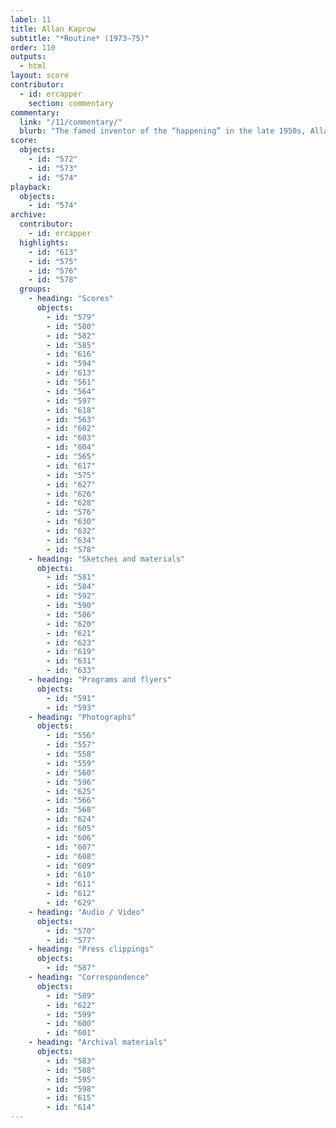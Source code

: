 ```yaml
---
label: 11
title: Allan Kaprow
subtitle: "*Routine* (1973–75)"
order: 110
outputs: 
  - html
layout: score
contributor:
  - id: ercapper
    section: commentary
commentary:
  link: "/11/commentary/"
  blurb: "The famed inventor of the “happening” in the late 1950s, Allan Kaprow is noteworthy among the artists and musicians featured in *The Scores Project* for the central importance of pedagogy and student interaction to his creative work. Kaprow composed *Routine* as a typewritten score, an activity booklet, and an instructional film that condensed the functions of both score and performance documentation. Kaprow’s score defamiliarizes routine interactions and verbal communication between two people. At once didactic, open-ended, and playful, during the 1970s Kaprow structured his activities on an intimate scale to facilitate instances of critical and interpersonal self-reflection."
score:
  objects:
    - id: "572"
    - id: "573"
    - id: "574"
playback:
  objects:
    - id: "574"
archive: 
  contributor:
    - id: ercapper
  highlights:
    - id: "613"
    - id: "575"
    - id: "576"
    - id: "578"
  groups:
    - heading: "Scores"
      objects:
        - id: "579"
        - id: "580"
        - id: "582"
        - id: "585"
        - id: "616"
        - id: "594"
        - id: "613"
        - id: "561"
        - id: "564"
        - id: "597"
        - id: "618"
        - id: "563"
        - id: "602"
        - id: "603"
        - id: "604"
        - id: "565"
        - id: "617"
        - id: "575"
        - id: "627"
        - id: "626"
        - id: "628"
        - id: "576"
        - id: "630"
        - id: "632"
        - id: "634"
        - id: "578"
    - heading: "Sketches and materials"
      objects:
        - id: "581"
        - id: "584"
        - id: "592"
        - id: "590"
        - id: "586"
        - id: "620"
        - id: "621"
        - id: "623"
        - id: "619"
        - id: "631"
        - id: "633"
    - heading: "Programs and flyers"
      objects:
        - id: "591"
        - id: "593"
    - heading: "Photographs"
      objects:
        - id: "556"
        - id: "557"
        - id: "558"
        - id: "559"
        - id: "560"
        - id: "596"
        - id: "625"
        - id: "566"
        - id: "568"
        - id: "624"
        - id: "605"
        - id: "606"
        - id: "607"
        - id: "608"
        - id: "609"
        - id: "610"
        - id: "611"
        - id: "612"
        - id: "629"
    - heading: "Audio / Video"
      objects:
        - id: "570"
        - id: "577"
    - heading: "Press clippings"
      objects:
        - id: "587"
    - heading: "Correspondence"
      objects:
        - id: "589"
        - id: "622"
        - id: "599"
        - id: "600"
        - id: "601"
    - heading: "Archival materials"
      objects:
        - id: "583"
        - id: "588"
        - id: "595"
        - id: "598"
        - id: "615"
        - id: "614"
---
```

